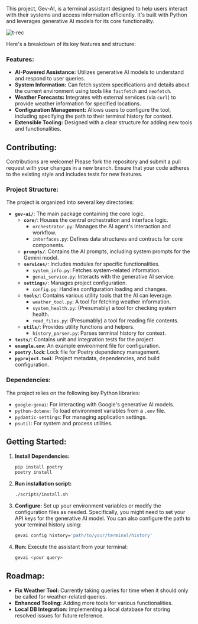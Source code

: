 This project, Gev-AI, is a terminal assistant designed to help users interact with their systems and access information efficiently.
It's built with Python and leverages generative AI models for its core functionality.

![t-rec](https://github.com/user-attachments/assets/d22bec44-a3bf-41dd-8825-7d6b72afa3f3)

Here's a breakdown of its key features and structure:

### Features:

*   **AI-Powered Assistance:** Utilizes generative AI models to understand and respond to user queries.
*   **System Information:** Can fetch system specifications and details about the current environment using tools like `fastfetch` and `neofetch`.
*   **Weather Forecasts:** Integrates with external services (via `curl`) to provide weather information for specified locations.
*   **Configuration Management:** Allows users to configure the tool, including specifying the path to their terminal history for context.
*   **Extensible Tooling:** Designed with a clear structure for adding new tools and functionalities.

## Contributing:
Contributions are welcome!
Please fork the repository and submit a pull request with your changes in a new branch.
Ensure that your code adheres to the existing style and includes tests for new features.


### Project Structure:

The project is organized into several key directories:

*   **`gev-ai/`**: The main package containing the core logic.
    *   **`core/`**: Houses the central orchestration and interface logic.
        *   `orchestrator.py`: Manages the AI agent's interaction and workflow.
        *   `interfaces.py`: Defines data structures and contracts for core components.
    *   **`prompts/`**: Contains the AI prompts, including system prompts for the Gemini model.
    *   **`services/`**: Includes modules for specific functionalities.
        *   `system_info.py`: Fetches system-related information.
        *   `genai_service.py`: Interacts with the generative AI service.
    *   **`settings/`**: Manages project configuration.
        *   `config.py`: Handles configuration loading and changes.
    *   **`tools/`**: Contains various utility tools that the AI can leverage.
        *   `weather_tool.py`: A tool for fetching weather information.
        *   `system_health.py`: (Presumably) a tool for checking system health.
        *   `read_files.py`: (Presumably) a tool for reading file contents.
    *   **`utils/`**: Provides utility functions and helpers.
        *   `history_parser.py`: Parses terminal history for context.
*   **`tests/`**: Contains unit and integration tests for the project.
*   **`example.env`**: An example environment file for configuration.
*   **`poetry.lock`**: Lock file for Poetry dependency management.
*   **`pyproject.toml`**: Project metadata, dependencies, and build configuration.


### Dependencies:

The project relies on the following key Python libraries:

*   `google-genai`: For interacting with Google's generative AI models.
*   `python-dotenv`: To load environment variables from a `.env` file.
*   `pydantic-settings`: For managing application settings.
*   `psutil`: For system and process utilities.

## Getting Started:

1.  **Install Dependencies:**
    ```bash
    pip install poetry
    poetry install
    ```
2.  **Run installation script:**
    ```bash
    ./scripts/install.sh
    ```
3.  **Configure:** Set up your environment variables or modify the configuration files as needed. Specifically, you might need to set your API keys for the generative AI model. You can also configure the path to your terminal history using:
    ```bash
    gevai config history='path/to/your/terminal/history'
    ```
4.  **Run:** Execute the assistant from your terminal:
    ```bash
    gevai <your query>
    ```

## Roadmap:

*   **Fix Weather Tool:** Currently taking queries for time when it should only be called for weather-related queries.
*   **Enhanced Tooling:** Adding more tools for various functionalities.
*   **Local DB Integration:** Implementing a local database for storing resolved issues for future reference.
